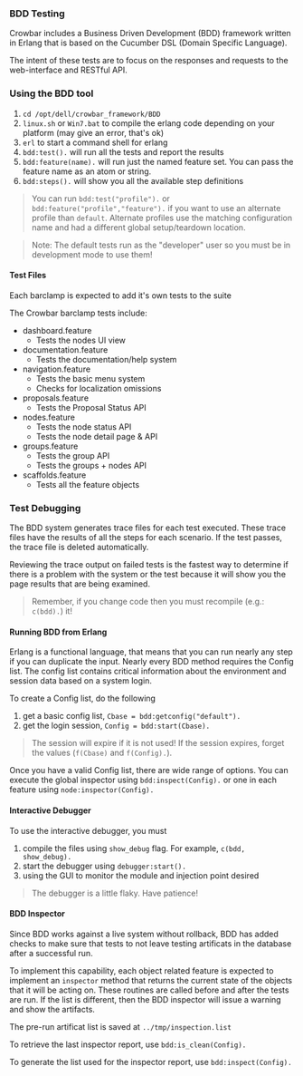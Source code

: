 ### BDD Testing

Crowbar includes a Business Driven Development (BDD) framework written in Erlang that is based on the Cucumber DSL (Domain Specific Language).

The intent of these tests are to focus on the responses and requests to the web-interface and RESTful API.

### Using the BDD tool

1. `cd /opt/dell/crowbar_framework/BDD`
1. `linux.sh` or `Win7.bat` to compile the erlang code depending on your platform (may give an error, that's ok)
1. `erl` to start a command shell for erlang
  1. `bdd:test().` will run all the tests and report the results
  1. `bdd:feature(name).` will run just the named feature set.  You can pass the feature name as an atom or string.
  1. `bdd:steps().` will show you all the available step definitions

> You can run `bdd:test("profile").` or `bdd:feature("profile","feature").` if you want to use an alternate profile than `default`.  Alternate profiles use the matching configuration name and had a different global setup/teardown location.

> Note: The default tests run as the "developer" user so you must be in development mode to use them!

#### Test Files

Each barclamp is expected to add it's own tests to the suite

The Crowbar barclamp tests include:

* dashboard.feature
   * Tests the nodes UI view
* documentation.feature
   * Tests the documentation/help system
* navigation.feature
   * Tests the basic menu system
   * Checks for localization omissions
* proposals.feature
   * Tests the Proposal Status API
* nodes.feature
   * Tests the node status API
   * Tests the node detail page & API
* groups.feature
   * Tests the group API
   * Tests the groups + nodes API
* scaffolds.feature
   * Tests all the feature objects

### Test Debugging

The BDD system generates trace files for each test executed.  These trace files have the results of all the steps for each scenario.  If the test passes, the trace file is deleted automatically. 

Reviewing the trace output on failed tests is the fastest way to determine if there is a problem with the system or the test because it will show you the page results that are being examined.

> Remember, if you change code then you must recompile (e.g.: `c(bdd).`) it!

#### Running BDD from Erlang
Erlang is a functional language, that means that you can run nearly any step if you can duplicate the input.  Nearly every BDD method requires the Config list.  The config list contains critical information about the environment and session data based on a system login.

To create a Config list, do the following
1. get a basic config list, `Cbase = bdd:getconfig("default").`
1. get the login session, `Config = bdd:start(Cbase).`

> The session will expire if it is not used!  If the session expires, forget the values (`f(Cbase)` and `f(Config).`).

Once you have a valid Config list, there are wide range of options.  You can execute the global inspector using `bdd:inspect(Config).` or one in each feature using `node:inspector(Config).`

#### Interactive Debugger
To use the interactive debugger, you must 
1. compile the files using `show_debug` flag.  For example, `c(bdd, show_debug).`
1. start the debugger using `debugger:start().`
1. using the GUI to monitor the module and injection point desired

> The debugger is a little flaky.  Have patience!

#### BDD Inspector
Since BDD works against a live system without rollback, BDD has added checks to make sure that tests to not leave testing artificats in the database after a successful run.  

To implement this capability, each object related feature is expected to implement an `inspector` method that returns the current state of the objects that it will be acting on.  These routines are called before and after the tests are run.  If the list is different, then the BDD inspector will issue a warning and show the artifacts.

The pre-run artificat list is saved at `../tmp/inspection.list`

To retrieve the last inspector report, use `bdd:is_clean(Config).`

To generate the list used for the inspector report, use `bdd:inspect(Config).`
